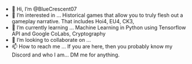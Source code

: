 - 👋 Hi, I’m @BlueCrescent07
- 👀 I’m interested in ...
Historical games that allow you to truly flesh out a gameplay narrative. That includes Hoi4, EU4, CK3, 
- 🌱 I’m currently learning ...
Machine Learning in Python using Tensorflow API and Google CoLabs, Cryptography
- 💞️ I’m looking to collaborate on ...
- 📫 How to reach me ...
If you are here, then you probably know my Discord and who I am... DM me for anything.

<!---
BlueCrescent07/BlueCrescent07 is a ✨ special ✨ repository because its `README.md` (this file) appears on your GitHub profile.
You can click the Preview link to take a look at your changes.
--->
